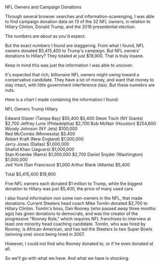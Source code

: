 NFL Owners and Campaign Donations

Through several browser searches and information-scavenging, I was able to find campaign donation data on 13 of the 32 NFL owners, in relation to Hillary Clinton, Donald Trump, and the 2016 presedential election. 

The numbers are about as you'd expect. 

But the exact numbers I found are staggering. From what I found, NFL owners donated $5,415,400 to Trump's campaign. But NFL owners' donations to Hillary? They totaled at just $19,900. That is truly insane. 

Keep in mind this was just the information I was able to uncover. 

It's expected that rich, billionaire NFL owners might swing toward a conservative candidate. They have a lot of money, and want that money to stay intact, with little government interference (tax). But these numebrs are nuts. 

Here is a chart I made containing the information I found:


NFL Owners		                    Trump	     Hillary
			
Edward Glazer (Tampa Bay)		    $55,400 	   $5,400 
Steve Tisch (NY Giants)			                   $2,700 
Jeffrey Lurie (Philadelphia)			           $2,700 
Bob McNair (Houston)		          $254,600 	
Woody Johnson (NY Jets)		          $100,000 	
Red McCombs (Minnesota)		          $5,400 	
Robert Kraft (New England)		$1,000,000 	
Jerry Jones (Dallas)		        $1,000,000 	
Shahid Khan (Jaguars)		       $1,000,000 	
Stan Kroenke (Rams)		        $1,000,000 	   $2,700 
Daniel Snyder (Washington)		$1,000,000 	
Jed York (San Francisco)			           $1,000 
 Arthur Blank (Atlanta)			                   $5,400 
			
Total 		                     $5,415,400 	   $19,900 


Five NFL owners each donated $1 million to Trump, while the biggest donation to Hillary was just $5,400, the price of many used cars. 

I also found information non some non-owners in the NFL, that made donations. Current Steelers head coach Mike Tomlin donated $2,700 to Hillary Clinton. Tomlin's boss, Dan Rooney (who passed away three months ago) has given donations to democrats, and was the creator of the progressive "Rooney Rule," which requires NFL franchises to interview at least one minority head coaching candidate. Tomlin, who was hired by Rooney, is African-American, and has led the Steelers to two Super Bowls (winning one) since being hired in 2007. 

However, I could not find who Rooney donated to, or if he even donated at all. 

So we'll go with what we have. And what we have is shocking. 
